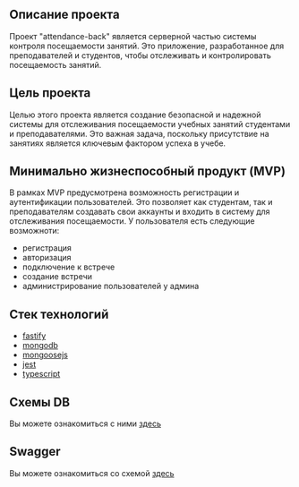 ## Описание проекта

Проект "attendance-back" является серверной частью системы контроля посещаемости занятий. Это приложение, разработанное для преподавателей и студентов, чтобы отслеживать и контролировать посещаемость занятий.

## Цель проекта

Целью этого проекта является создание безопасной и надежной системы для отслеживания посещаемости учебных занятий студентами и преподавателями. Это важная задача, поскольку присутствие на занятиях является ключевым фактором успеха в учебе.

## Минимально жизнеспособный продукт (MVP)

В рамках MVP предусмотрена возможность регистрации и аутентификации пользователей. Это позволяет как студентам, так и преподавателям создавать свои аккаунты и входить в систему для отслеживания посещаемости. У пользователя есть следующие возможноти:

- регистрация
- авторизация
- подключение к встрече
- создание встречи
- администрирование пользователей у админа

## Стек технологий

- [fastify](https://fastify.dev/)
- [mongodb](https://www.mongodb.com/)
- [mongoosejs](https://mongoosejs.com/)
- [jest](https://jestjs.io/)
- [typescript](https://www.typescriptlang.org/)

## Схемы DB

Вы можете ознакомиться с ними [здесь](https://drive.google.com/file/d/1AxeBHLUEQdc7azSxHcmnLPQOZsAN5mq5/view?usp=sharing)

## Swagger

Вы можете ознакомиться со схемой [здесь](https://gitlab.com/pelmenin/attendance-back/-/wikis/swagger)
